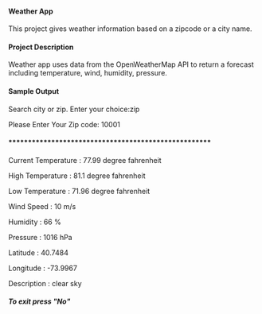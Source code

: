 #### Weather App 
This project gives weather information based on a zipcode or a city name.

#### Project Description
Weather app uses data from the OpenWeatherMap API to return a forecast including temperature, wind, humidity, pressure.

#### Sample Output
Search city or zip. Enter your choice:zip

Please Enter Your Zip code: 10001

#### ****************************************************

Current Temperature : 77.99 degree fahrenheit

High Temperature : 81.1 degree fahrenheit

Low Temperature : 71.96 degree fahrenheit

Wind Speed : 10 m/s

Humidity : 66 %

Pressure : 1016 hPa

Latitude : 40.7484

Longitude : -73.9967

Description : clear sky

##### To exit press "No"


